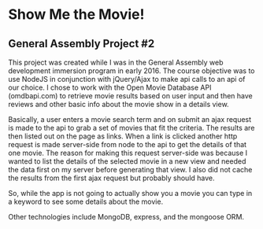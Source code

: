 # Show Me the Movie!
## General Assembly Project #2

This project was created while I was in the General Assembly web development immersion program in early 2016. The course objective was to use NodeJS in conjunction with jQuery/Ajax to make api calls to an api of our choice.  I chose to work with the Open Movie Database API (omdbapi.com) to retrieve movie results based on user input and then have reviews and other basic info about the movie show in a details view. 

Basically, a user enters a movie search term and on submit an ajax request is made to the api to grab a set of movies that fit the criteria. The results are then listed out on the page as links. When a link is clicked another http request is made server-side from node to the api to get the details of that one movie. The reason for making this request server-side was because I wanted to list the details of the selected movie in a new view and needed the data first on my server before generating that view. I also did not cache the results from the first ajax request but probably should have.

 So, while the app is not going to actually show you a movie you can type in a keyword to see some details about the movie.  

Other technologies include MongoDB, express, and the mongoose ORM.
